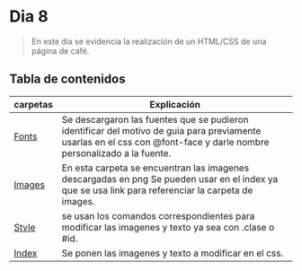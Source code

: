 # Dia 8
 >En este dia se evidencia la realización de un HTML/CSS de una página de café.
 ## Tabla de contenidos
 | carpetas| Explicación  |
 |--|--|
 | [Fonts](font) | Se descargaron las fuentes que se pudieron identificar del motivo de guia para previamente usarlas en el css con @font-face y darle nombre personalizado a la fuente. |
 | [Images](Images)|En esta carpeta se encuentran las imagenes descargadas en png Se pueden usar en el index ya que se usa link para referenciar la carpeta de images. |
 | [Style](style/style.css) | se usan los comandos correspondientes para modificar las imagenes y texto ya sea con .clase o #id. |
 | [Index](index.html) | Se ponen las imagenes y texto a modificar en el css. |
 
